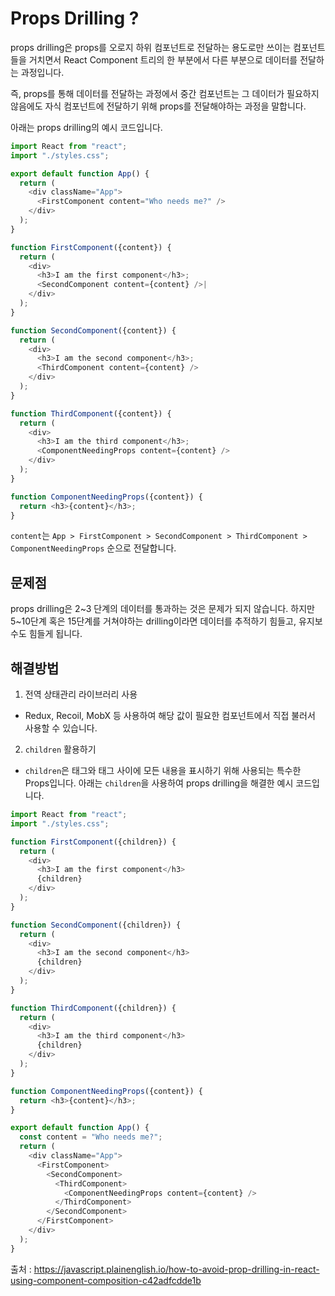 # Props Drilling ?

props drilling은 props를 오로지 하위 컴포넌트로 전달하는 용도로만 쓰이는 컴포넌트들을 거치면서 React Component 트리의 한 부분에서 다른 부분으로 데이터를 전달하는 과정입니다.

즉, props를 통해 데이터를 전달하는 과정에서 중간 컴포넌트는 그 데이터가 필요하지 않음에도 자식 컴포넌트에 전달하기 위해 props를 전달해야하는 과정을 말합니다.

아래는 props drilling의 예시 코드입니다.

```javascript
import React from "react";
import "./styles.css";

export default function App() {
  return (
    <div className="App">
      <FirstComponent content="Who needs me?" />
    </div>
  );
}

function FirstComponent({content}) {
  return (
    <div>
      <h3>I am the first component</h3>;
      <SecondComponent content={content} />|
    </div>
  );
}

function SecondComponent({content}) {
  return (
    <div>
      <h3>I am the second component</h3>;
      <ThirdComponent content={content} />
    </div>
  );
}

function ThirdComponent({content}) {
  return (
    <div>
      <h3>I am the third component</h3>;
      <ComponentNeedingProps content={content} />
    </div>
  );
}

function ComponentNeedingProps({content}) {
  return <h3>{content}</h3>;
}
```

`content`는 `App > FirstComponent > SecondComponent > ThirdComponent > ComponentNeedingProps` 순으로 전달합니다.

## 문제점

props drilling은 2~3 단계의 데이터를 통과하는 것은 문제가 되지 않습니다. 하지만 5~10단계 혹은 15단계를 거쳐야하는 drilling이라면 데이터를 추적하기 힘들고, 유지보수도 힘들게 됩니다.

## 해결방법

1. 전역 상태관리 라이브러리 사용

- Redux, Recoil, MobX 등 사용하여 해당 값이 필요한 컴포넌트에서 직접 불러서 사용할 수 있습니다.

2. `children` 활용하기

- `children`은 태그와 태그 사이에 모든 내용을 표시하기 위해 사용되는 특수한 Props입니다. 아래는 `children`을 사용하여 props drilling을 해결한 예시 코드입니다.

```javascript
import React from "react";
import "./styles.css";

function FirstComponent({children}) {
  return (
    <div>
      <h3>I am the first component</h3>
      {children}
    </div>
  );
}

function SecondComponent({children}) {
  return (
    <div>
      <h3>I am the second component</h3>
      {children}
    </div>
  );
}

function ThirdComponent({children}) {
  return (
    <div>
      <h3>I am the third component</h3>
      {children}
    </div>
  );
}

function ComponentNeedingProps({content}) {
  return <h3>{content}</h3>;
}

export default function App() {
  const content = "Who needs me?";
  return (
    <div className="App">
      <FirstComponent>
        <SecondComponent>
          <ThirdComponent>
            <ComponentNeedingProps content={content} />
          </ThirdComponent>
        </SecondComponent>
      </FirstComponent>
    </div>
  );
}
```

출처 : https://javascript.plainenglish.io/how-to-avoid-prop-drilling-in-react-using-component-composition-c42adfcdde1b
